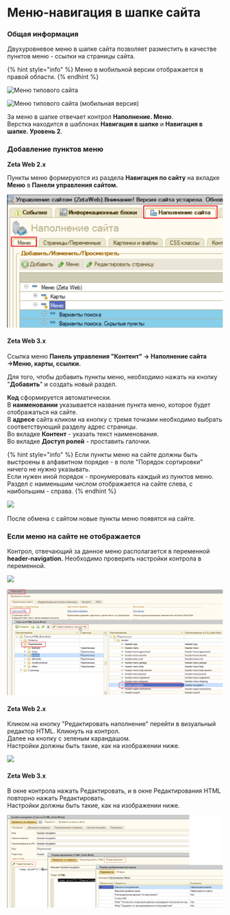 # Меню-навигация в шапке сайта

### Общая информация

Двухуровневое меню в шапке сайта позволяет разместить в качестве пунктов меню - ссылки на страницы сайта.&#x20;

{% hint style="info" %}
Меню в мобильной версии отображается в правой области.&#x20;
{% endhint %}

![Меню типового сайта](<../../.gitbook/assets/image (517).png>)

![Меню типового сайта (мобильная версия)](<../../.gitbook/assets/image (182).png>)

За меню в шапке отвечает контрол **Наполнение. Меню**. \
Верстка находится в шаблонах **Навигация в шапке** и **Навигация в шапке. Уровень 2**.&#x20;

### Добавление пунктов меню



**Zeta Web 2.x**

Пункты меню формируются из раздела **Навигация по сайту** на вкладке **Меню** в **Панели управления сайтом.**&#x20;

![](<../../.gitbook/assets/Image 50.png>)

#### Zeta Web 3.x

Ссылка меню **Панель управления "Контент" → Наполнение сайта →Меню, карты, ссылки.**



Для того, чтобы добавить пункты меню, необходимо  нажать на кнопку "**Добавить**" и создать новый раздел.&#x20;

**Код** сформируется автоматически. \
В **наименовании** указывается название пункта меню, которое будет отображаться на сайте. \
В **адресе** сайта кликом на кнопку с тремя точками необходимо выбрать соответствующий разделу адрес страницы. \
Во вкладке **Контент** - указать текст наименования. \
Во вкладке **Доступ ролей** - проставить галочки.&#x20;

{% hint style="info" %}
Если пункты меню на сайте должны быть выстроены в алфавитном порядке - в поле "Порядок сортировки" ничего не нужно указывать. \
Если нужен иной порядок - пронумеровать каждый из пунктов меню. \
Раздел с наименьшим числом отображается на сайте слева, с наибольшим - справа.
{% endhint %}

![](<../../.gitbook/assets/image (578).png>)

После обмена с сайтом новые пункты меню появятся на сайте.&#x20;



### Если меню на сайте не отображается

Контрол, отвечающий за данное меню располагается в переменной **header-navigation.** Необходимо проверить настройки контрола в переменной.&#x20;

![](<../../.gitbook/assets/image (388).png>)

![](<../../.gitbook/assets/Image 51.png>)

#### Zeta Web 2.x

Кликом на кнопку "Редактировать наполнение" перейти в визуальный редактор HTML. Кликнуть на контрол. \
Далее на кнопку с зеленым карандашом. \
Настройки должны быть такие, как на изображении ниже.

![](<../../.gitbook/assets/image (170).png>)

#### Zeta Web 3.x

В окне контрола нажать Редактировать, и в окне Редактирования HTML повторно нажать Редактировать.\
Настройки должны быть такие, как на изображении ниже.

![](<../../.gitbook/assets/Image 53.png>)
